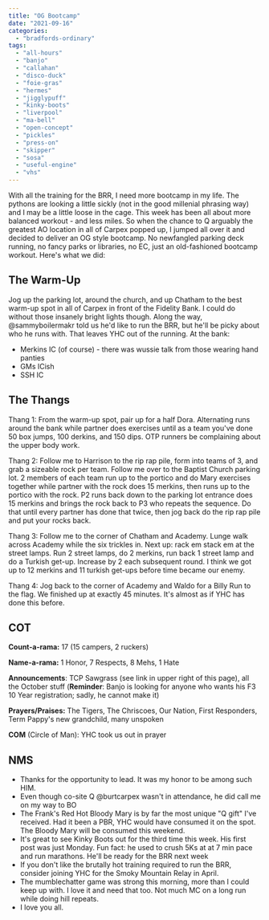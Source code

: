 ```yaml
---
title: "OG Bootcamp"
date: "2021-09-16"
categories: 
  - "bradfords-ordinary"
tags: 
  - "all-hours"
  - "banjo"
  - "callahan"
  - "disco-duck"
  - "foie-gras"
  - "hermes"
  - "jigglypuff"
  - "kinky-boots"
  - "liverpool"
  - "ma-bell"
  - "open-concept"
  - "pickles"
  - "press-on"
  - "skipper"
  - "sosa"
  - "useful-engine"
  - "vhs"
---
```


With all the training for the BRR, I need more bootcamp in my life. The pythons are looking a little sickly (not in the good millenial phrasing way) and I may be a little loose in the cage. This week has been all about more balanced workout - and less miles. So when the chance to Q arguably the greatest AO location in all of Carpex popped up, I jumped all over it and decided to deliver an OG style bootcamp. No newfangled parking deck running, no fancy parks or libraries, no EC, just an old-fashioned bootcamp workout. Here's what we did:

## The Warm-Up

Jog up the parking lot, around the church, and up Chatham to the best warm-up spot in all of Carpex in front of the Fidelity Bank. I could do without those insanely bright lights though. Along the way, @sammyboilermakr told us he'd like to run the BRR, but he'll be picky about who he runs with. That leaves YHC out of the running. At the bank:

- Merkins IC (of course) - there was wussie talk from those wearing hand panties
- GMs ICish
- SSH IC

## The Thangs

Thang 1: From the warm-up spot, pair up for a half Dora. Alternating runs around the bank while partner does exercises until as a team you've done 50 box jumps, 100 derkins, and 150 dips. OTP runners be complaining about the upper body work.

Thang 2: Follow me to Harrison to the rip rap pile, form into teams of 3, and grab a sizeable rock per team. Follow me over to the Baptist Church parking lot. 2 members of each team run up to the portico and do Mary exercises together while partner with the rock does 15 merkins, then runs up to the portico with the rock. P2 runs back down to the parking lot entrance does 15 merkins and brings the rock back to P3 who repeats the sequence. Do that until every partner has done that twice, then jog back do the rip rap pile and put your rocks back.

Thang 3: Follow me to the corner of Chatham and Academy. Lunge walk across Academy while the six trickles in. Next up: rack em stack em at the street lamps. Run 2 street lamps, do 2 merkins, run back 1 street lamp and do a Turkish get-up. Increase by 2 each subsequent round. I think we got up to 12 merkins and 11 turkish get-ups before time became our enemy.

Thang 4: Jog back to the corner of Academy and Waldo for a Billy Run to the flag. We finished up at exactly 45 minutes. It's almost as if YHC has done this before.

## COT

**Count-a-rama:** 17 (15 campers, 2 ruckers)

**Name-a-rama:** 1 Honor, 7 Respects, 8 Mehs, 1 Hate

**Announcements**: TCP Sawgrass (see link in upper right of this page), all the October stuff (**Reminder**: Banjo is looking for anyone who wants his F3 10 Year registration; sadly, he cannot make it)

**Prayers/Praises:** The Tigers, The Chriscoes, Our Nation, First Responders, Term Pappy's new grandchild, many unspoken

**COM** (Circle of Man): YHC took us out in prayer

## NMS

- Thanks for the opportunity to lead. It was my honor to be among such HIM.
- Even though co-site Q @burtcarpex wasn't in attendance, he did call me on my way to BO
- The Frank's Red Hot Bloody Mary is by far the most unique "Q gift" I've received. Had it been a PBR, YHC would have consumed it on the spot. The Bloody Mary will be consumed this weekend.
- It's great to see Kinky Boots out for the third time this week. His first post was just Monday. Fun fact: he used to crush 5Ks at at 7 min pace and run marathons. He'll be ready for the BRR next week
- If you don't like the brutally hot training required to run the BRR, consider joining YHC for the Smoky Mountain Relay in April.
- The mumblechatter game was strong this morning, more than I could keep up with. I love it and need that too. Not much MC on a long run while doing hill repeats.
- I love you all.

